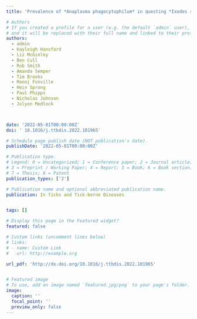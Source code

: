 ```yaml
---
title: 'Prevalence of *Anaplasma phagocytophilum* in questing *Ixodes ricinus* nymphs across twenty recreational areas in England and Wales'

# Authors
# If you created a profile for a user (e.g. the default `admin` user), write the username (folder name) here
# and it will be replaced with their full name and linked to their profile.
authors:
  - admin
  - Kayleigh Hansford
  - Liz McGinley
  - Ben Cull
  - Rob Smith
  - Amanda Semper
  - Tim Brooks
  - Manoj Fonville
  - Hein Sprong
  - Paul Phipps
  - Nicholas Johnson
  - Jolyon Medlock



date: '2022-05-01T00:00:00Z'
doi: ' 10.1016/j.ttbdis.2022.101965'

# Schedule page publish date (NOT publication's date).
publishDate: '2022-05-01T00:00:00Z'

# Publication type.
# Legend: 0 = Uncategorized; 1 = Conference paper; 2 = Journal article;
# 3 = Preprint / Working Paper; 4 = Report; 5 = Book; 6 = Book section;
# 7 = Thesis; 8 = Patent
publication_types: ['2']

# Publication name and optional abbreviated publication name.
publication: In Ticks and Tick-borne Diseases


tags: []

# Display this page in the Featured widget?
featured: false

# Custom links (uncomment lines below)
# links:
# - name: Custom Link
#   url: http://example.org

url_pdf: 'http://dx.doi.org/10.1016/j.ttbdis.2022.101965'


# Featured image
# To use, add an image named `featured.jpg/png` to your page's folder.
image:
  caption: ''
  focal_point: ''
  preview_only: false
---
```

